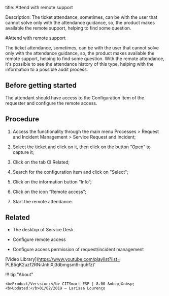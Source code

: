 title: Attend with remote support
 
Description: The ticket attendance, sometimes, can be with the user that cannot solve only with the attendance guidance, so, the product makes available the remote support, helping to find some question.

#Attend with remote support  

The ticket attendance, sometimes, can be with the user that cannot solve only with the attendance guidance, so, the product makes available the remote support, helping to find some question.
With the remote attendance, it's possible to see the attendance history of this type, helping with the information to a possible audit process.

Before getting started
--------------------------

The attendant should have access to the Configuration Item of the requester and
configure the remote access.

Procedure  
-------------

1.  Access the functionality through the main menu Processes \> Request and
    Incident Management \> Service Request and Incident;

2.  Select the ticket and click on it, then click on the button “Open” to
    capture it;

3.  Click on the tab CI Related;

4.  Search for the configuration item and click on "Select";

5.  Click on the information button “Info”;

6.  Click on the icon “Remote access”;

7.  Start the remote attendance.

Related
-----------

-   The desktop of Service Desk

-   Configure remote access

-   Configure access permission of request/incident management  

<i class='fa fa-youtube-play  fa-2x' style='color:#97ce17;vertical-align: middle;'> </i> [Video Library](https://www.youtube.com/playlist?list= PLB5qK2uzf2RNrJnhiXj3dbmgsm9-quhfz)'

!!! tip "About"

    <b>Product/Verssion:</b> CITSmart ESP | 8.00 &nbsp;&nbsp;
    <b>Updated:</b>01/02/2019 – Larissa Lourenço

